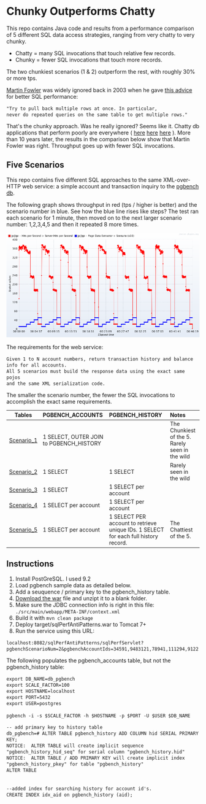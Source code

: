 Chunky Outperforms Chatty
====================

This repo contains Java code and results from a performance comparison of 5 different SQL data access strategies, ranging from very chatty to very chunky.  

* Chatty = many SQL invocations that touch relative few records.  
* Chunky = fewer SQL invocations that touch more records.  

The two chunkiest scenarios (1 & 2) outperform the rest, with roughly 30% or more tps.

[Martin Fowler](http://martinfowler.com/) was widely ignored back in 2003 when he gave [this advice](http://www.informit.com/articles/article.aspx?p=30661&seqNum=3) for better SQL performance:

```
"Try to pull back multiple rows at once. In particular, 
never do repeated queries on the same table to get multiple rows."
```

That's the chunky approach.   Was he really ignored?  Seems like it.  Chatty db applications that perform poorly are everywhere ( [here](http://apmblog.compuware.com/2010/06/15/top-10-performance-problems-taken-from-zappos-monster-and-co/) [here](http://blogs.msdn.com/b/alikl/archive/2008/04/28/performance-sin-chatty-database-access-and-loops-plus-another-free-performance-tool.aspx) [here](http://dotnet.dzone.com/news/select-n1-problem-%E2%80%93-how)  ).  More than 10 years later, the results in the comparison below show that Martin Fowler was right.  Throughput goes up with fewer SQL invocations.  

Five Scenarios
--------------
This repo contains five different SQL approaches to the same XML-over-HTTP web service:  a simple account and transaction inquiry to the [pgbench db](http://www.postgresql.org/docs/9.2/static/pgbench.html).  

The following graph shows throughput in red (tps / higher is better) and the scenario number in blue.
See how the blue line rises like steps?  The test ran each scenario for 1 minute, then moved on to the next larger scenario number:  1,2,3,4,5 and then it repeated 8 more times.

![Inquiry for 5 accountIds](https://github.com/eostermueller/chunkyOutperformsChatty/blob/master/results/fiveAccounts/tps-by-scenario.png)

The requirements for the web service:  

```
Given 1 to N account numbers, return transaction history and balance info for all accounts.  
All 5 scenarios must build the response data using the exact same pojos 
and the same XML serialization code.
```

The smaller the scenario number, the fewer the SQL invocations to accomplish the exact same requirements.


| Tables        | PGBENCH_ACCOUNTS           | PGBENCH_HISTORY  | Notes |
| ------------- |:--------------|:----- |:-----|
| [Scenario_1](https://github.com/eostermueller/chunkyOutperformsChatty/tree/master/src/main/java/com/github/eostermueller/pgbench/dataaccess_1)    | 1 SELECT, OUTER JOIN to PGBENCH_HISTORY      |   | The Chunkiest of the 5.  Rarely seen in the wild |
| [Scenario_2](https://github.com/eostermueller/chunkyOutperformsChatty/tree/master/src/main/java/com/github/eostermueller/pgbench/dataaccess_2)    | 1 SELECT      |   1 SELECT | Rarely seen in the wild  |
| [Scenario_3](https://github.com/eostermueller/chunkyOutperformsChatty/tree/master/src/main/java/com/github/eostermueller/pgbench/dataaccess_3)    | 1 SELECT      | 1 SELECT per account |  |
| [Scenario_4](https://github.com/eostermueller/chunkyOutperformsChatty/tree/master/src/main/java/com/github/eostermueller/pgbench/dataaccess_4)    | 1 SELECT per account  | 1 SELECT per account |  |
| [Scenario_5](https://github.com/eostermueller/chunkyOutperformsChatty/tree/master/src/main/java/com/github/eostermueller/pgbench/dataaccess_5)    | 1 SELECT per account  | 1 SELECT PER account to retrieve unique IDs.  1 SELECT for each full history record. | The  Chattiest of the 5. |

## Instructions

1. Install PostGreSQL.  I used 9.2
2. Load pgbench sample data as detailed below.
3. Add a seuquence / primary key to the pgbench_history table.
4. [Download the war](https://github.com/eostermueller/chunkyOutperformsChatty/archive/master.zip) file and unzipt it to a blank folder.
5. Make sure the JDBC connection info is right in this file: ```./src/main/webapp/META-INF/context.xml```
5. Build it with  ```mvn clean package```
5. Deploy target/sqlPerfAntiPatterns.war to Tomcat 7+
6. Run the service using this URL:
```
localhost:8082/sqlPerfAntiPatterns/sqlPerfServlet?pgbenchScenarioNum=2&pgbenchAccountIds=34591,9483121,78941,111294,9122
```
The following populates the pgbench_accounts table, but not the pgbench_history table:
```
export DB_NAME=db_pgbench
export SCALE_FACTOR=100
export HOSTNAME=localhost
export PORT=5432
export USER=postgres

pgbench -i -s $SCALE_FACTOR -h $HOSTNAME -p $PORT -U $USER $DB_NAME
```

```
-- add primary key to history table
db_pgbench=# ALTER TABLE pgbench_history ADD COLUMN hid SERIAL PRIMARY KEY;
NOTICE:  ALTER TABLE will create implicit sequence "pgbench_history_hid_seq" for serial column "pgbench_history.hid"
NOTICE:  ALTER TABLE / ADD PRIMARY KEY will create implicit index "pgbench_history_pkey" for table "pgbench_history"
ALTER TABLE


--added index for searching history for account id's.
CREATE INDEX idx_aid on pgbench_history (aid);
```
